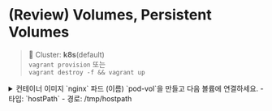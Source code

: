 # (Review) Volumes, Persistent Volumes

> 📘 Cluster: **k8s**(default)
<br> `vagrant provision` 또는
<br> `vagrant destroy -f && vagrant up`


<details>
<summary>
컨테이너 이미지 `nginx` 파드 (이름) `pod-vol`을 만들고 다음 볼륨에 연결하세요.
- 타입: `hostPath`
- 경로: /tmp/hostpath
</summary>
```yaml
apiVersion: v1
kind: Pod
metadata:
  name: pod-vol
  namespace: default
spec:
  containers:
  - image: nginx
```
</details>